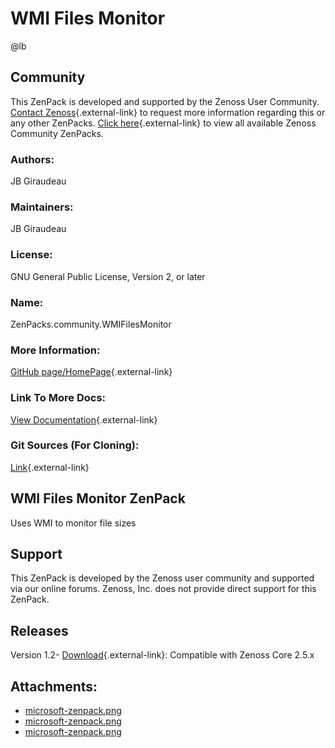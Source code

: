 # WMI Files Monitor

@lb[](img/zenpack-microsoft-zenpack.png)

## Community

This ZenPack is developed and supported by the Zenoss User Community.
[Contact Zenoss](https://tryit.zenoss.com/zenpack-contact/){.external-link} to
request more information regarding this or any other ZenPacks. [Click here](https://zenoss.com/product/zenpacks?f%5B0%5D=im_field_zenpack_category:1021){.external-link} to
view all available Zenoss Community ZenPacks.

### Authors:

JB Giraudeau

### Maintainers:

JB Giraudeau

### License:

GNU General Public License, Version 2, or later

### Name:

ZenPacks.community.WMIFilesMonitor

### More Information:

[GitHub page/HomePage](http://community.zenoss.org/docs/DOC-3384){.external-link}

### Link To More Docs:

[View Documentation](http://community.zenoss.org/docs/DOC-3384){.external-link}

### Git Sources (For Cloning):

[Link](https://github.com/zenoss/ZenPacks.community.WMIFilesMonitor.git){.external-link}

## WMI Files Monitor ZenPack

Uses WMI to monitor file sizes

## Support

This ZenPack is developed by the Zenoss user community and supported via
our online forums. Zenoss, Inc. does not provide direct support for this
ZenPack.

## Releases

Version 1.2- [Download](https://storage.googleapis.com/zenpacks/ZenPacks.community.WMIFilesMonitor/1.2/ZenPacks.community.WMIFilesMonitor-1.2.egg){.external-link}:   Compatible with Zenoss Core 2.5.x

## Attachments:

-   [microsoft-zenpack.png](img/zenpack-microsoft-zenpack.png)
-   [microsoft-zenpack.png](img/zenpack-microsoft-zenpack.png)
-   [microsoft-zenpack.png](img/zenpack-microsoft-zenpack.png)

